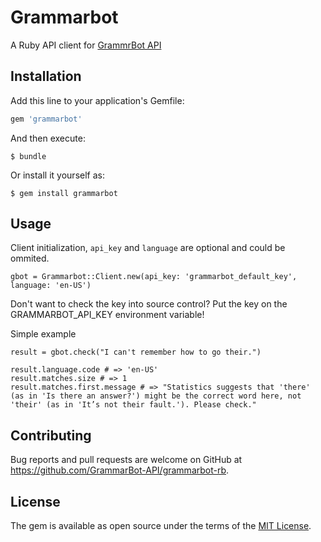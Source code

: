 # Grammarbot

A Ruby API client for [GrammrBot API](https://www.grammarbot.io/quickstart)

## Installation

Add this line to your application's Gemfile:

```ruby
gem 'grammarbot'
```

And then execute:

    $ bundle

Or install it yourself as:

    $ gem install grammarbot

## Usage
Client initialization, `api_key` and `language` are optional and could be ommited.

    gbot = Grammarbot::Client.new(api_key: 'grammarbot_default_key', language: 'en-US')

Don't want to check the key into source control? Put the key on the GRAMMARBOT_API_KEY environment variable!


Simple example

    result = gbot.check("I can't remember how to go their.")

    result.language.code # => 'en-US'
    result.matches.size # => 1
    result.matches.first.message # => "Statistics suggests that 'there' (as in 'Is there an answer?') might be the correct word here, not 'their' (as in 'It’s not their fault.'). Please check."


## Contributing

Bug reports and pull requests are welcome on GitHub at https://github.com/GrammarBot-API/grammarbot-rb.


## License

The gem is available as open source under the terms of the [MIT License](http://opensource.org/licenses/MIT).

